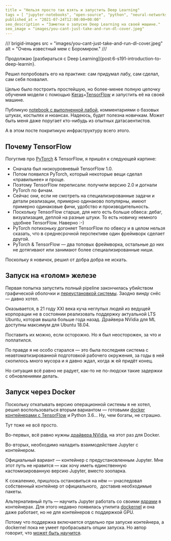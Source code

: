 ```yaml
---
title = "Нельзя просто так взять и запустить Deep Learning"
tags = [ "jupyter-notebooks", "open-source", "python", "neural-networks", "education", "practice",]
published_at = "2021-07-24T12:00:00+00:00"
seo_description = "Заметки о запуске Deep Learning на своей машине."
seo_image = "images/you-cant-just-take-and-run-dl-cover.jpeg"
---
```


/// brigid-images
src = "images/you-cant-just-take-and-run-dl-cover.jpeg"
alt = "Очень известный мем с Боромиром."
///

Продолжаю [разбираться с Deep Learning]{post:6-s191-introduction-to-deep-learnin}.

Решил попробовать его на практике: сам придумал лабу, сам сделал, сам себя похвалил.

Целью было построить простейшую, но более-менее полную цепочку обучения модели с помощью [Keras](https://keras.io/)+[TensorFlow](https://www.tensorflow.org/) и запустить её на своей машине.

Публикую [notebook с выполненной лабой](https://github.com/Tiendil/public-jupyter-notebooks/blob/main/simplest-dl-workflow/notebook.ipynb), комментариями о базовых штуках, костылях и нюансах. Надеюсь, будет полезна новичкам. Может быть меня даже поругает кто-нибудь из опытных датасаентистов.

А в этом посте покритикую инфраструктуру всего этого.

<!-- more -->

## Почему TensorFlow

Погуглив про [PyTorch](https://pytorch.org/) & TensorFlow, я пришёл к следующей картине:

- Сначала был низкоуровневый TensorFlow 1.0.
- Потом появился PyTorch, который некоторые вещи сделал «правильнее» и проще.
- Поэтому TensorFlow переписали: получили версию 2.0 и догнали PyTorch по фичам.
- Сейчас они, если не смотреть на специализированные задачи и детали реализации, примерно одинаково популярны, имеют примерно одинаковые фичи, удобство и производительность.
- Поскольку TensorFlow старше, для него есть больше обвеса: дебаг, визуализация, деплой на разные штуки. То есть новичку немного удобнее TensorFlow. Наверно :-)
- PyTorch потихоньку догоняет TensorFlow по обвесу и в целом нельзя сказать, что в среднесрочной перспективе один фреймворк сделает другой.
- PyTorch & TensorFlow — два топовых фреймворка, остальные до них не дотягивают или занимают более специализированные ниши.

Поскольку я новичок, решил от добра добра не искать.

## Запуск на «голом» железе

Первая попытка запустить полный pipeline закончилась убийством графической оболочки и [переустановкой системы](https://www.facebook.com/tiendil/posts/4152141154904268). Заодно винду снёс — давно хотел.

Оказывается, в 21 году XXI века куча неглупых людей из ведущей корпорации не в состоянии реализовать поддержку актуальной LTS Ubuntu, которая вышла больше года назад. Драйвера NVidia для ML доступны максимум для Ubuntu 18.04.

Поставить их можно, если осторожно. Но я был неосторожен, за что и поплатился.

По правде я не особо старался — это была последняя система с неавтоматизированной подготовкой рабочего окружения, за годы в ней скопилось много мусора и я давно ждал, когда ж ей придёт конец.

Но ситуация всё равно не радует, как-то не по-людски такие задержки с обновлениями делать.

## Запуск через Docker

Поскольку откатывать версию операционной системы я не хотел, решил воспользоваться вторым вариантом — готовыми [docker контейнерами с TensorFlow](https://www.tensorflow.org/install/docker) и Python 3.6… Ну, чем богаты, не страшно.

Тут тоже не всё просто.

Во-первых, всё равно нужны [драйвера NVidia,](https://docs.nvidia.com/datacenter/cloud-native/container-toolkit/install-guide.html) на этот раз для Docker.

Во-вторых, необходимо наладить взаимодействие Jupyter с контейнером.

Официальный вариант — контейнер с предустановленным Jupyter. Мне этот путь не нравится — как хочу иметь единственную кастомизированную версию Jupyter, вместо зоопарка.

К сожалению, пришлось остановиться на нём — унаследовал собственный контейнер от официального,  доставив необходимые пакеты.

Альтернативный путь — научить Jupyter работать со своими [ядрами](https://jupyter-notebook.readthedocs.io/en/stable/examples/Notebook/What%20is%20the%20Jupyter%20Notebook.html?highlight=kernel#Kernels) в контейнерах. Для этого недавно появилась утилита [dockernel](https://github.com/MrMino/dockernel) и она даже работает, но не для контейнеров с поддержкой GPU.

Потому что поддержка включается отдельно при запуске контейнера, а dockernel пока не умеет пробрасывать опции запуска. Но автор говорит, что [может быть научится](https://github.com/MrMino/dockernel/issues/20).
